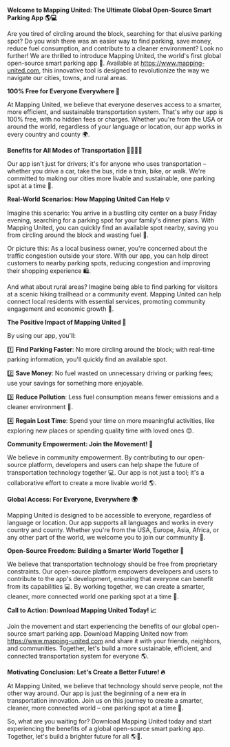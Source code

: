 **Welcome to Mapping United: The Ultimate Global Open-Source Smart Parking App 🌎💻**

Are you tired of circling around the block, searching for that elusive parking spot? Do you wish there was an easier way to find parking, save money, reduce fuel consumption, and contribute to a cleaner environment? Look no further! We are thrilled to introduce Mapping United, the world's first global open-source smart parking app 🎉. Available at https://www.mapping-united.com, this innovative tool is designed to revolutionize the way we navigate our cities, towns, and rural areas.

**100% Free for Everyone Everywhere 🌟**

At Mapping United, we believe that everyone deserves access to a smarter, more efficient, and sustainable transportation system. That's why our app is 100% free, with no hidden fees or charges. Whether you're from the USA or around the world, regardless of your language or location, our app works in every country and county 🌍.

**Benefits for All Modes of Transportation 🚴‍♀️🚌🚂**

Our app isn't just for drivers; it's for anyone who uses transportation – whether you drive a car, take the bus, ride a train, bike, or walk. We're committed to making our cities more livable and sustainable, one parking spot at a time 🌿.

**Real-World Scenarios: How Mapping United Can Help 💡**

Imagine this scenario: You arrive in a bustling city center on a busy Friday evening, searching for a parking spot for your family's dinner plans. With Mapping United, you can quickly find an available spot nearby, saving you from circling around the block and wasting fuel 🚗.

Or picture this: As a local business owner, you're concerned about the traffic congestion outside your store. With our app, you can help direct customers to nearby parking spots, reducing congestion and improving their shopping experience 🛍️.

And what about rural areas? Imagine being able to find parking for visitors at a scenic hiking trailhead or a community event. Mapping United can help connect local residents with essential services, promoting community engagement and economic growth 💸.

**The Positive Impact of Mapping United 🌟**

By using our app, you'll:

1️⃣ **Find Parking Faster**: No more circling around the block; with real-time parking information, you'll quickly find an available spot. 

2️⃣ **Save Money**: No fuel wasted on unnecessary driving or parking fees; use your savings for something more enjoyable.

3️⃣ **Reduce Pollution**: Less fuel consumption means fewer emissions and a cleaner environment 🌱.

4️⃣ **Regain Lost Time**: Spend your time on more meaningful activities, like exploring new places or spending quality time with loved ones 😊.

**Community Empowerment: Join the Movement! 🤝**

We believe in community empowerment. By contributing to our open-source platform, developers and users can help shape the future of transportation technology together 💻. Our app is not just a tool; it's a collaborative effort to create a more livable world 🌎.

**Global Access: For Everyone, Everywhere 🌍**

Mapping United is designed to be accessible to everyone, regardless of language or location. Our app supports all languages and works in every country and county. Whether you're from the USA, Europe, Asia, Africa, or any other part of the world, we welcome you to join our community 🎉.

**Open-Source Freedom: Building a Smarter World Together 🌟**

We believe that transportation technology should be free from proprietary constraints. Our open-source platform empowers developers and users to contribute to the app's development, ensuring that everyone can benefit from its capabilities 💻. By working together, we can create a smarter, cleaner, more connected world one parking spot at a time 🌟.

**Call to Action: Download Mapping United Today! 📈**

Join the movement and start experiencing the benefits of our global open-source smart parking app. Download Mapping United now from https://www.mapping-united.com and share it with your friends, neighbors, and communities. Together, let's build a more sustainable, efficient, and connected transportation system for everyone 🌎.

**Motivating Conclusion: Let's Create a Better Future! 🔥**

At Mapping United, we believe that technology should serve people, not the other way around. Our app is just the beginning of a new era in transportation innovation. Join us on this journey to create a smarter, cleaner, more connected world – one parking spot at a time 🌟.

So, what are you waiting for? Download Mapping United today and start experiencing the benefits of a global open-source smart parking app. Together, let's build a brighter future for all 🌎💖.